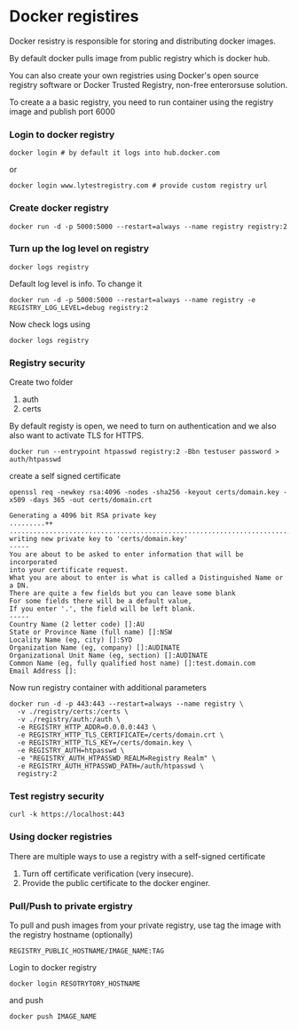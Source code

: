 # Docker registires
Docker resistry is responsible for storing and distributing docker images.

By default docker pulls image from public registry which is docker hub.

You can also create your own registries using Docker's open source registry software or Docker Trusted Registry, non-free enterorsuse solution.

To create a a basic registry, you need to run container using the registry image and publish port 6000

### Login to docker registry
```
docker login # by default it logs into hub.docker.com
```
or 
```
docker login www.lytestregistry.com # provide custom registry url
```

### Create docker registry
```
docker run -d -p 5000:5000 --restart=always --name registry registry:2
```

### Turn up the log level on registry
```
docker logs registry
```

Default log level is info. To change it
```
docker run -d -p 5000:5000 --restart=always --name registry -e REGISTRY_LOG_LEVEL=debug registry:2
```

Now check logs using 
```
docker logs registry
```

### Registry security
Create two folder 
1. auth
2. certs

By default registy is open, we need to turn on authentication and we also also want to activate TLS for HTTPS.
```
docker run --entrypoint htpasswd registry:2 -Bbn testuser password > auth/htpasswd
```

create a self signed certificate
```
openssl req -newkey rsa:4096 -nodes -sha256 -keyout certs/domain.key -x509 -days 365 -out certs/domain.crt

Generating a 4096 bit RSA private key
.........++
..........................................................................................++
writing new private key to 'certs/domain.key'
-----
You are about to be asked to enter information that will be incorporated
into your certificate request.
What you are about to enter is what is called a Distinguished Name or a DN.
There are quite a few fields but you can leave some blank
For some fields there will be a default value,
If you enter '.', the field will be left blank.
-----
Country Name (2 letter code) []:AU
State or Province Name (full name) []:NSW
Locality Name (eg, city) []:SYD
Organization Name (eg, company) []:AUDINATE
Organizational Unit Name (eg, section) []:AUDINATE
Common Name (eg, fully qualified host name) []:test.domain.com
Email Address []:
```

Now run registry container with additional parameters
```
docker run -d -p 443:443 --restart=always --name registry \
  -v ./registry/certs:/certs \
  -v ./registry/auth:/auth \
  -e REGISTRY_HTTP_ADDR=0.0.0.0:443 \
  -e REGISTRY_HTTP_TLS_CERTIFICATE=/certs/domain.crt \
  -e REGISTRY_HTTP_TLS_KEY=/certs/domain.key \
  -e REGISTRY_AUTH=htpasswd \
  -e "REGISTRY_AUTH_HTPASSWD_REALM=Registry Realm" \
  -e REGISTRY_AUTH_HTPASSWD_PATH=/auth/htpasswd \
  registry:2
```

### Test registry security
```
curl -k https://localhost:443
```

### Using docker registries

There are multiple ways  to use a registry with a self-signed certificate
1. Turn off certificate verification (very insecure).
2. Provide the public certificate to the docker enginer.

### Pull/Push to private ergistry
To pull and push images from your private registry, use tag the image with the registry hostname (optionally)
```
REGISTRY_PUBLIC_HOSTNAME/IMAGE_NAME:TAG
```
Login to docker registry
```
docker login RESOTRYTORY_HOSTNAME
```
and push
```
docker push IMAGE_NAME
```